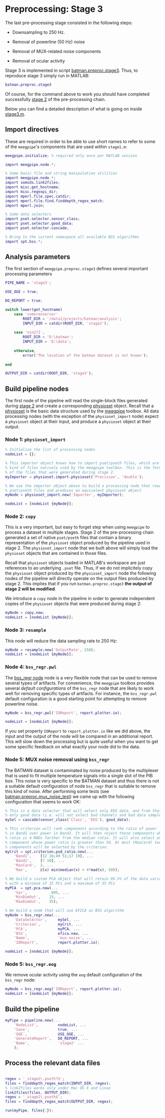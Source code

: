 Preprocessing: Stage 3
===

The last pre-processing stage consisted in the following steps:

* Downsampling to 250 Hz.

* Removal of powerline (50 Hz) noise

* Removal of MUX-related noise components

* Removal of ocular activity

Stage 3 is implemented in script [batman.preproc.stage3][stage3]. Thus, to
reproduce stage 3 simply run in MATLAB:

[stage2]: ./stage3.m

````matlab
batman.preproc.stage3
````

Of course, for the command above to work you should have completed 
successfully [stage 2][stage2-doc] of the pre-processing chain.

[stage2-doc]: ./stage2.md

Below you can find a detailed description of what is going on inside 
[stage3.m][stage3].

[stage3]: ./+batman/+preproc/stage3.m

## Import directives

These are required in order to be able to use short names to refer to 
some of the `meegpipe`'s components that are used within `stage1.m`:

````matlab
meegpipe.initialize; % required only once per MATLAB session

import meegpipe.node.*;

% Some basic file and string manipulation utilities
import meegpipe.node.*;
import somsds.link2files;
import misc.get_hostname;
import misc.regexpi_dir;
import mperl.file.spec.catdir;
import mperl.file.find.finddepth_regex_match;
import mperl.join;

% Some data selectors
import pset.selector.sensor_class;
import pset.selector.good_data;
import pset.selector.cascade;

% Bring to the current namespace all available BSS algorithms
import spt.bss.*;
````


## Analysis parameters

The first section of `meegpipe.preproc.stage3` defines several important
 processing parameters


````matlab
PIPE_NAME = 'stage3';

USE_OGE = true;

DO_REPORT = true;

switch lower(get_hostname)
    case 'somerenserver'
        ROOT_DIR = '/data1/projects/batman/analysis';
        INPUT_DIR = catdir(ROOT_DIR, 'stage2');
        
    case 'nin271',
        ROOT_DIR = 'D:\batman';
        INPUT_DIR = 'D:\data';
        
    otherwise,
        error('The location of the batman dataset is not known');
        
end

OUTPUT_DIR = catdir(ROOT_DIR, 'stage3');
```` 


## Build pipeline nodes

The first node of the pipeline will read the single-block files generated 
during [stage 2][stage2-doc] and create a corresponding 
[physioset][physioset] object. Recall that a [physioset][physioset] is the
 basic data structure used by the [meegpipe][meegpipe] toolbox. All data 
processing nodes (with the exception of the `physioset_import` node) expect
a `physioset` object at their input, and produce a `physioset` object at 
their output.

[physioset]: https://github.com/germangh/matlab_physioset
[meegpipe]: https://github.com/germangh/meegpipe



### Node 1: `physioset_import`

````matlab
% Initialize the list of processing nodes
nodeList = {};

% This importer object knows how to import pset/pseth files, which are the 
% kind of files natively used by the meegpipe toolbox. This is the format 
% of the files that were generated during stage 2.
myImporter = physioset.import.physioset('Precision', 'double');

% We use the importer object above to build a processing node that reads 
% pset/pseth files and produces an equivalent physioset object
myNode = physioset_import.new('Importer', myImporter);

nodeList = [nodeList {myNode}];
````

### Node 2: `copy`

This is a very important, but easy to forget step when using `meegpipe` to 
process a dataset in multiple stages. Stage 2 of the pre-processing chain
generated a set of native `pset/pseth` files that contain a binary 
representation of the `physioset` object produced by the pipeline used in
stage 2. The `physioset_import` node that we built above will simply load
 the `physioset` objects that are contained in those files. 

Recall that `physioset` objects loaded in MATLAB's workspace are just 
references to an underlying `.pset` file. Thus, if we do not implicitely 
copy the `physioset` object produced by the `physioset_import` node the 
following nodes of the pipeline will directly operate on the output files
produced by stage 2. This implies that if you run `batman.preproc.stage3` 
__the output of stage 2 will be modified__. 

We introduce a `copy` node in the pipeline in order to generate independent 
copies of the `physioset` objects that were produced during stage 2:

````matlab
myNode = copy.new;
nodeList = [nodeList {myNode}];
````

### Node 3: `resample`

This node will reduce the data sampling rate to 250 Hz:

````matlab
myNode = resample.new('OutputRate', 250);
nodeList = [nodeList {myNode}];
````

### Node 4: `bss_regr.pwl`

The [bss_regr node][bad_regr] node is a very flexible node that can be 
used to remove several types of artifacts. For convenience, the `meegpipe`
toolbox provides several _default configurations_ of the `bss_regr` node 
that are likely to work well for removing specific types of artifacts. For
instance, the `bss_regr.pwl` default configuration is a good starting point
for attempting to remove powerline noise.

[bad_regr]: https://github.com/germangh/meegpipe/blob/master/%2Bmeegpipe/%2Bnode/%2Bbss_regr/README.md
[function_handle]: http://www.mathworks.nl/help/matlab/ref/function_handle.html

````matlab
myNode = bss_regr.pwl('IOReport', report.plotter.io);

nodeList = [nodeList {myNode}];
````

If you set property `IOReport` to `report.plotter.io` like we did above, 
the input and the output of the node will be compared in an additional 
report. This will slow down the processing but is quite useful when you
want to get some specific feedback on what exactly your node did to the 
data.

### Node 5: MUX noise removal using `bss_regr`

The BATMAN dataset is contaminated by noise produced by the multiplexer 
that is used to fit multiple temperature signals into a single slot of 
the PIB box. This noise is very specific to the BATMAN dataset and 
thus there is not a suitable default configuration of node `bss_regr` 
that is suitable to remove this kind of noise. After performing some 
tests (see [batman.preproc.mux_noise_test][mux_noise_test]) we came up with 
the following configuration that seems to work OK:

[mux_noise_test]: ./mux_noise_test.m

````matlab
% This is a data selector that will select only EEG data, and from that 
% only good data (i.e. will not select bad channels and bad data samples)
mySel = cascade(sensor_class('Class', 'EEG'), good_data);

% This criterion will rank components according to the ratio of power 
% in Band1 over power in Band2. It will then reject those components whose
% ratio is 4 MADs farther from the median ratio. It will also select any 
% component whose power ratio is greater than 50. At most (MaxCard) two 
% components will be selected by the criterion.
myCrit = spt.criterion.psd_ratio.new(...
    'Band1',    [12 16;49 51;17 19], ...
    'Band2',    [7 10], ...
    'MaxCard',  2, ...
    'Max',      @(x) min(median(x) + 4*mad(x), 50));

% We build a custom PCA object that will retain 99.5% of the data variance,
% with a minimum of 15 PCs and a maximum of 35 PCs
myPCA  = spt.pca.new(...
    'Var',          .995, ...
    'MinDimOut',    15, ...
    'MaxDimOut',    35);

% We build a node that will use EFICA as BSS algorithm
myNode = bss_regr.new(...
    'DataSelector',     mySel, ...
    'Criterion',        myCrit, ...
    'PCA',              myPCA, ...
    'BSS',              efica.new, ...
    'Name',             'mux-noise', ...
    'IOReport',         report.plotter.io);

nodeList = [nodeList {myNode}];

````


### Node 5: `bss_regr.eog`

We remove ocular activity using the `eog` default configuration of the 
`bss_regr` node:

````matlab
myNode = bss_regr.eog('IOReport', report.plotter.io);
nodeList = [nodeList {myNode}];
````

## Build the pipeline

````matlab
myPipe = pipeline.new(...
    'NodeList',         nodeList, ...
    'Save',             true, ...
    'OGE',              USE_OGE, ...
    'GenerateReport',   DO_REPORT, ...
    'Name',             'stage2' ...
    );
````


## Process the relevant data files


````matlab

regex = '_stage2\.pseth?$';
files = finddepth_regex_match(INPUT_DIR, regex);
% link2files works only under Mac OS X and Linux
link2files(files, OUTPUT_DIR);
regex = '_stage2\.pseth$';
files = finddepth_regex_match(OUTPUT_DIR, regex);

run(myPipe, files{:});


````

